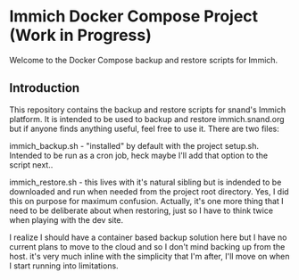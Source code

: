 # Immich Docker Compose Project (Work in Progress)

Welcome to the Docker Compose backup and restore scripts for Immich.

## Introduction

This repository contains the backup and restore scripts for snand's Immich platform.  It is intended to be used to backup and restore immich.snand.org but if anyone finds anything useful, feel free to use it.  There are two files:

immich_backup.sh - "installed" by default with the project setup.sh.  Intended to be run as a cron job, heck maybe I'll add that option to the script next..

immich_restore.sh - this lives with it's natural sibling but is indended to be downloaded and run when needed from the project root directory.  Yes, I did this on purpose for maximum confusion.  Actually, it's one more thing that I need to be deliberate about when restoring, just so I have to think twice when playing with the dev site.

I realize I should have a container based backup solution here but I have no current plans to move to the cloud and so I don't mind backing up from the host.  it's very much inline with the simplicity that I'm after, I'll move on when I start running into limitations.